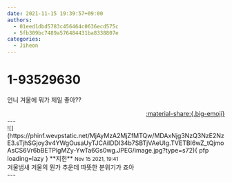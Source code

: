```yaml
---
date: 2021-11-15 19:39:57+09:00
authors:
  - 01eed1dbd5783c456464c0636ecd575c
  - 5fb309bc7489a576484431ba8338807e
categories:
  - Jiheon
---
```


# 1-93529630

<div class="post-container" markdown="1">
<div class="content-container md-sidebar__scrollwrap" markdown="1">

언니 겨울에 뭐가 제일 좋아??

</div>
</div>

<div style="text-align: right;" markdown="1">
<a href="https://weverse.io/fromis9/fanpost/1-93529630" style="text-align: right;">:material-share:{.big-emoji}</a>
</div>
---

<div class="comments-container md-sidebar__scrollwrap" markdown="1">
<div class="comment" markdown="1">
<div class='id-container' markdown="1">
![](https://phinf.wevpstatic.net/MjAyMzA2MjZfMTQw/MDAxNjg3NzQ3NzE2NzE3.sTjhSGjoy3v4YWgOusaUyTJCAiIDDI34b7SBTjVAeUIg.TVETBI6wZ_tQjmoAsCS6Vr6bBETPlgMZy-YwTa6Gs0wg.JPEG/image.jpg?type=s72){ pfp loading=lazy }
**<span class="artist">지헌</span>** <small>Nov 15 2021, 19:41</small><br>
</div>
<div class='comment-body' markdown="1">
겨울냄새 겨울의 뭔가 추운데 따뜻한 분위기가 죠아
</div>
</div>
</div>
---
